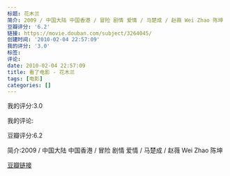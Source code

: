 ```yaml
---
标题: 花木兰
简介: 2009 / 中国大陆 中国香港 / 冒险 剧情 爱情 / 马楚成 / 赵薇 Wei Zhao 陈坤
豆瓣评分: '6.2'
链接: https://movie.douban.com/subject/3264045/
创建时间: '2010-02-04 22:57:09'
我的评分: '3.0'
标签:
评论:
date: 2010-02-04 22:57:09
title: 看了电影 - 花木兰
tags: [电影]
categories: []
---
```


我的评分:3.0

我的评论:

豆瓣评分:6.2

简介:2009 / 中国大陆 中国香港 / 冒险 剧情 爱情 / 马楚成 / 赵薇 Wei Zhao 陈坤

[豆瓣链接](https://movie.douban.com/subject/3264045/)

